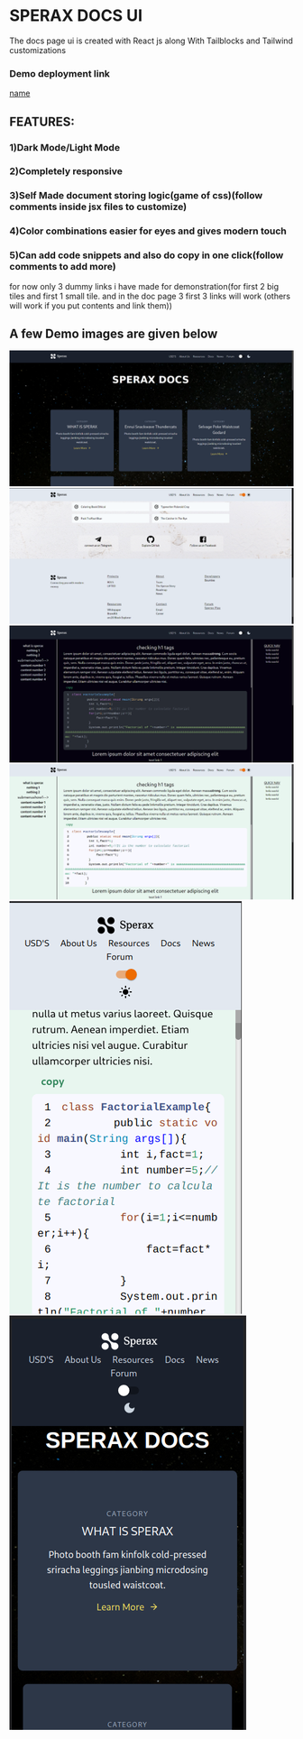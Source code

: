 # SPERAX DOCS UI

The docs page ui is created with React js along With Tailblocks and Tailwind customizations

### Demo deployment link
[name](limk)


## FEATURES:

### 1)Dark Mode/Light Mode
### 2)Completely responsive
### 3)Self Made document storing logic(game of css)(follow comments inside jsx files to customize)
### 4)Color combinations easier for eyes and gives modern touch
### 5)Can add code snippets and also do copy in one click(follow comments to add more)


for now only 3 dummy links i have made for demonstration(for first 2 big tiles and first 1 small tile. and in the doc page 3 first 3 links will work (others will work if you put contents and link them))

## A few Demo images are given below


![1st image](https://github.com/rupak2001/SPERAX_NAGV_UI/blob/main/readme_images/1.png?raw=true)
![1st image](https://github.com/rupak2001/SPERAX_NAGV_UI/blob/main/readme_images/2.png?raw=true)
![1st image](https://github.com/rupak2001/SPERAX_NAGV_UI/blob/main/readme_images/3.png?raw=true)
![1st image](https://github.com/rupak2001/SPERAX_NAGV_UI/blob/main/readme_images/4.png?raw=true)
![1st image](https://github.com/rupak2001/SPERAX_NAGV_UI/blob/main/readme_images/5.png?raw=true)
![1st image](https://github.com/rupak2001/SPERAX_NAGV_UI/blob/main/readme_images/6.png?raw=true)



